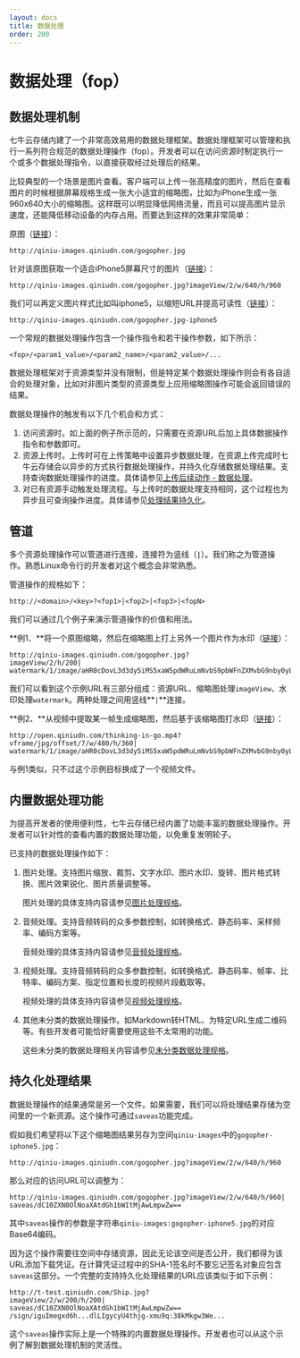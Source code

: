 ```yaml
---
layout: docs
title: 数据处理
order: 200
---
```

<a name="fop"></a>
# 数据处理（fop）

<a name="fop-overview"></a>
## 数据处理机制

七牛云存储内建了一个非常高效易用的数据处理框架。数据处理框架可以管理和执行一系列符合规范的数据处理操作（fop）。开发者可以在访问资源时制定执行一个或多个数据处理指令，以直接获取经过处理后的结果。

比较典型的一个场景是图片查看。客户端可以上传一张高精度的图片，然后在查看图片的时候根据屏幕规格生成一张大小适宜的缩略图，比如为iPhone生成一张960x640大小的缩略图。这样既可以明显降低网络流量，而且可以提高图片显示速度，还能降低移动设备的内存占用。而要达到这样的效果非常简单：

原图（[链接](http://qiniu-images.qiniudn.com/gogopher.jpg)）：

```
http://qiniu-images.qiniudn.com/gogopher.jpg
```
针对该原图获取一个适合iPhone5屏幕尺寸的图片（[链接](http://qiniu-images.qiniudn.com/gogopher.jpg?imageView/2/w/640/h/960)）：

```
http://qiniu-images.qiniudn.com/gogopher.jpg?imageView/2/w/640/h/960
```

我们可以再定义图片样式比如叫iphone5，以缩短URL并提高可读性（[链接](http://qiniu-images.qiniudn.com/gogopher.jpg-iphone5)）：
```
http://qiniu-images.qiniudn.com/gogopher.jpg-iphone5
```

一个常规的数据处理操作包含一个操作指令和若干操作参数，如下所示：

```
<fop>/<param1_value>/<param2_name>/<param2_value>/...
```

数据处理框架对于资源类型并没有限制，但是特定某个数据处理操作则会有各自适合的处理对象，比如对非图片类型的资源类型上应用缩略图操作可能会返回错误的结果。

数据处理操作的触发有以下几个机会和方式：

1. 访问资源时。如上面的例子所示范的，只需要在资源URL后加上具体数据操作指令和参数即可。
1. 资源上传时。上传时可在上传策略中设置异步数据处理，在资源上传完成时七牛云存储会以异步的方式执行数据处理操作，并持久化存储数据处理结果。支持查询数据处理操作的进度。具体请参见[上传后续动作 - 数据处理]()。
1. 对已有资源手动触发处理流程。与上传时的数据处理支持相同，这个过程也为异步且可查询操作进度。具体请参见[处理结果持久化](#fop-saveas)。

<a name="fop-pipeline"></a>
## 管道

多个资源处理操作可以管道进行连接，连接符为竖线（**`|`**）。我们称之为管道操作。熟悉Linux命令行的开发者对这个概念会非常熟悉。

管道操作的规格如下：

```
http://<domain>/<key>?<fop1>|<fop2>|<fop3>|<fopN>
```

我们可以通过几个例子来演示管道操作的价值和用法。

**例1、**将一个原图缩略，然后在缩略图上打上另外一个图片作为水印（[链接](http://qiniu-images.qiniudn.com/gogopher.jpg?imageView/2/h/200|watermark/1/image/aHR0cDovL3d3dy5iMS5xaW5pdWRuLmNvbS9pbWFnZXMvbG9nby0yLnBuZw==)）：

```
http://qiniu-images.qiniudn.com/gogopher.jpg?
imageView/2/h/200|
watermark/1/image/aHR0cDovL3d3dy5iMS5xaW5pdWRuLmNvbS9pbWFnZXMvbG9nby0yLnBuZw==
```

我们可以看到这个示例URL有三部分组成：资源URL、缩略图处理`imageView`、水印处理`watermark`。两种处理之间用竖线**`|`**连接。

**例2、**从视频中提取某一帧生成缩略图，然后基于该缩略图打水印（[链接](http://open.qiniudn.com/thinking-in-go.mp4?vframe/jpg/offset/7/w/480/h/360|watermark/1/image/aHR0cDovL3d3dy5iMS5xaW5pdWRuLmNvbS9pbWFnZXMvbG9nby0yLnBuZw==)）：

```
http://open.qiniudn.com/thinking-in-go.mp4?
vframe/jpg/offset/7/w/480/h/360|
watermark/1/image/aHR0cDovL3d3dy5iMS5xaW5pdWRuLmNvbS9pbWFnZXMvbG9nby0yLnBuZw==
```

与例1类似，只不过这个示例目标换成了一个视频文件。

<a name="fop-predefined"></a>
## 内置数据处理功能

为提高开发者的使用便利性，七牛云存储已经内置了功能丰富的数据处理操作。开发者可以针对性的查看内置的数据处理功能，以免重复发明轮子。

已支持的数据处理操作如下：

1. 图片处理。支持图片缩放、裁剪、文字水印、图片水印、旋转、图片格式转换、图片效果锐化、图片质量调整等。

	图片处理的具体支持内容请参见[图片处理规格]()。

1. 音频处理。支持音频转码的众多参数控制，如转换格式、静态码率、采样频率、编码方案等。

	音频处理的具体支持内容请参见[音频处理规格]()。

1. 视频处理。支持音频转码的众多参数控制，如转换格式、静态码率、帧率、比特率、编码方案、指定位置和长度的视频片段截取等。

	视频处理的具体支持内容请参见[视频处理规格]()。
	
1. 其他未分类的数据处理操作。如Markdown转HTML、为特定URL生成二维码等。有些开发者可能恰好需要使用这些不太常用的功能。

	这些未分类的数据处理相关内容请参见[未分类数据处理规格]()。

<a name="fop-saveas"></a>
## 持久化处理结果

数据处理操作的结果通常是另一个文件。如果需要，我们可以将处理结果存储为空间里的一个新资源。这个操作可通过`saveas`功能完成。

假如我们希望将以下这个缩略图结果另存为空间`qiniu-images`中的`gogopher-iphone5.jpg`：

```
http://qiniu-images.qiniudn.com/gogopher.jpg?imageView/2/w/640/h/960
```

那么对应的访问URL可以调整为：

```
http://qiniu-images.qiniudn.com/gogopher.jpg?imageView/2/w/640/h/960|
saveas/dC10ZXN0OlNoaXAtdGh1bWItMjAwLmpwZw==
```
其中`saveas`操作的参数是字符串`qiniu-images:gogopher-iphone5.jpg`的对应Base64编码。

因为这个操作需要往空间中存储资源，因此无论该空间是否公开，我们都得为该URL添加下载凭证。在计算凭证过程中的SHA-1签名时不要忘记签名对象应包含`saveas`这部分。一个完整的支持持久化处理结果的URL应该类似于如下示例：

```
http://t-test.qiniudn.com/Ship.jpg?
imageView/2/w/200/h/200|
saveas/dC10ZXN0OlNoaXAtdGh1bWItMjAwLmpwZw==
/sign/iguImegxd6h...dlLIgycyU4thjg-xmu9q:38kMkgw3We...
```

这个`saveas`操作实际上是一个特殊的内置数据处理操作。开发者也可以从这个示例了解到数据处理机制的灵活性。
